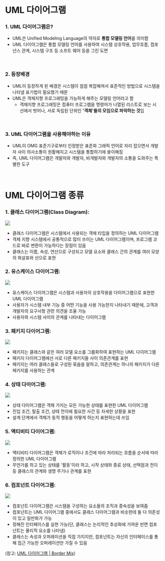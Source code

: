 # UML 다이어그램

### 1. UML 다이어그램은?
- UML은 Unified Modeling Language의 약자로 **통합 모델링 언어**를 의미함
- UML 다이어그램은 통합 모델링 언어를 사용하여 시스템 상호작용, 업무흐름, 컴포넌스 관계, 시스템 구조 등 소프트 웨어 등을 그린 도면
<br />

### 2. 등장배경
- UML이 등장하게 된 배경은 시스템이 점점 복잡해져서 표준적인 방법으로 시스템을 나타낼 표기법이 필요했기 때문
- UML은 객체지향 프로그래밍을 가능하게 해주는 모델링 언어라고 함
  - 객체지향 프로그래밍은 컴퓨터 프로그램을 명령어가 나열된 리스트로 보는 시선에서 벗어나, 서로 독립된 단위인 **'객체'들의 모임으로 파악하는 것**입
<br />

### 3. UML 다이어그램을 사용해야하는 이유
- UML이 OMG 표준기구로부터 인정받은 표준화 그래픽 언어로 자리 잡으면서 개발자 사이 의사소통이 원활해지고 시스템을 통합하기에 용이해짐
- 즉, UML 다이어그램은 개발자와 개발자, 비개발자와 개발자의 소통을 도와주는 특별한 도구
<br />

# UML 다이어그램 종류
  
### 1. 클래스 다이어그램(Class Diagram): 
![](https://cms.boardmix.com/images/kr/articles/2022/skills/what-is-uml-diagram1.png)
- 클래스 다이어그램은 시스템에서 사용되는 객체 타입을 정의하는 UML 다이어그램
- 객체 지향 시스템에서 공통적으로 많이 쓰이는 UML 다이어그램이며, 프로그램 코드로 바로 변환이 가능하다는 장점이 있음
- 클래스는 이름, 속성, 연산으로 구성되고 모델 요소와 클래스 간의 관계를 여러 모양의 화살표와 선으로 표현


### 2. 유스케이스 다이어그램:
![](https://cms.boardmix.com/images/kr/articles/2022/skills/what-is-uml-diagram2.png)

- 유스케이스 다이어그램은 시스템과 사용자의 상호작용을 다이어그램으로 표현한 UML 다이어그램
- 사용자가 시스템 내부 기능 중 어떤 기능을 사용 가능한지 나타내기 때문에, 고객과 개발자의 요구사항 관련 의견을 조율 가능
- 사용자와 시스템 사이의 관계를 나타내는 다이어그램

### 3. 패키지 다이어그램:
![](https://cms.boardmix.com/images/kr/articles/2022/skills/what-is-uml-diagram3.png)
- 패키지는 클래스와 같은 여러 모델 요소를 그룹화하여 표현하는 UML 다이어그램
- 패키지 다이어그램에선 서로 다른 패키지들 사이 의존관계를 표현
- 패키지는 여러 클래스들로 구성된 묶음을 말하고, 의존관계는 하나의 패키지가 다른 패키지를 사용하는 관계


### 4. 상태 다이어그램:
![](https://cms.boardmix.com/images/kr/articles/2022/skills/what-is-uml-diagram4.png)
- 상태 다이어그램은 객체 가지는 모든 가능한 상태를 표현한 UML 다이어그램
- 진입 조건, 탈출 조건, 상태 전이에 필요한 사건 등 자세한 상황을 표현
- 설계 단계에서 객체가 동적 행동을 어떻게 하는지 표현하는데 쓰임


    
### 5. 액티비티 다이어그램:
![](https://cms.boardmix.com/images/kr/articles/2022/skills/what-is-uml-diagram5.png)
- 액티비티 다이어그램은 객체가 로직이나 조건에 따라 처리되는 흐름을 순서에 따라 정의한 UML 다이어그램
- 무언가를 하고 있는 상태를 '활동'이라 하고, 시작 상태와 종료 상태, 선택점과 전이 등 클래스의 관계와 생명 주기나 관계를 표현


### 6. 컴포넌트 다이어그램:
![](https://cms.boardmix.com/images/kr/articles/2022/skills/what-is-uml-diagram6.png)
- 컴포넌트 다이어그램은 시스템을 구성하는 요소들의 조직과 종속성을 보여줌
- 컴포넌트는 UML 다이어그램 중에서도 클래스 다이어그램과 비슷한데 둘 다 의존성이 있고 일반화가 가능
- 정해진 인터페이스를 실현 가능(단, 클래스는 논리적인 추상화에 가까운 반면 컴포넌트는 물리적 요소를 나타냄)
- 클래스는 속성과 오퍼레이션을 직접 가지지만, 컴포넌트는 자신의 인터페이스를 통해 접근 가능한 오퍼레이션만 가질 수 있음

  
(참고: [UML 다이어그램 | Border Mix](https://boardmix.com/kr/skills/what-is-uml-diagram))

